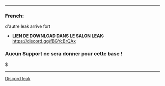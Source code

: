 



____

### French:
d'autre leak arrive fort 

- **LIEN DE DOWNLOAD DANS LE SALON LEAK:** https://discord.gg/fBGYcBrQAx

### Aucun Support ne sera donner pour cette base !

$
____

[Discord leak](https://discord.gg/fBGYcBrQAx)
